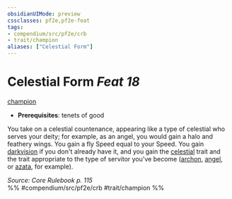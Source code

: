 ```yaml
---
obsidianUIMode: preview
cssclasses: pf2e,pf2e-feat
tags:
- compendium/src/pf2e/crb
- trait/champion
aliases: ["Celestial Form"]
---
```

# Celestial Form  *Feat 18*  
[champion](rules/traits/champion.md "Champion Class Trait")  

- **Prerequisites**: tenets of good

You take on a celestial countenance, appearing like a type of celestial who serves your deity; for example, as an angel, you would gain a halo and feathery wings. You gain a fly Speed equal to your Speed. You gain [darkvision](rules/abilities/darkvision.md) if you don't already have it, and you gain the [celestial](rules/traits/celestial.md "Celestial Creature Type Trait") trait and the trait appropriate to the type of servitor you've become ([archon](rules/traits/archon.md "Archon Creature Trait"), [angel](rules/traits/angel.md "Angel Creature Trait"), or [azata](rules/traits/azata.md "Azata Creature Trait"), for example).

*Source: Core Rulebook p. 115*  
%% #compendium/src/pf2e/crb #trait/champion %%
